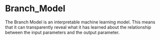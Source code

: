 # Branch_Model
The Branch Model is an interpretable machine learning model. This means that it can transparently reveal what it has learned about the relationship between the input parameters and the output parameter. 
